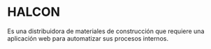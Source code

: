 # HALCON
Es una distribuidora de materiales de construcción que requiere una aplicación web para automatizar sus procesos internos.
